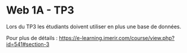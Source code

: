 # Web 1A - TP3

Lors du TP3 les étudiants doivent utiliser en plus une base de données.

Pour plus de détails : https://e-learning.imerir.com/course/view.php?id=541#section-3